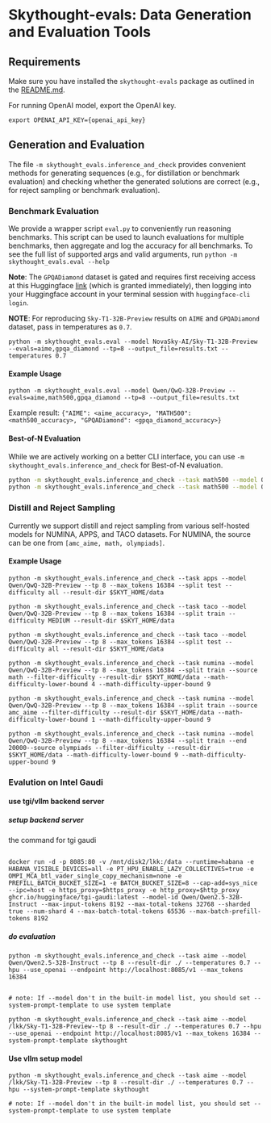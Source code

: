 # Skythought-evals: Data Generation and Evaluation Tools

## Requirements 

Make sure you have installed the `skythought-evals` package as outlined in the [README.md](../README.md).

For running OpenAI model, export the OpenAI key. 
```shell
export OPENAI_API_KEY={openai_api_key}
```

## Generation and Evaluation
The file `-m skythought_evals.inference_and_check` provides convenient methods for generating sequences (e.g., for distillation or benchmark evaluation) and checking whether the generated solutions are correct (e.g., for reject sampling or benchmark evaluation).

### Benchmark Evaluation
We provide a wrapper script `eval.py` to conveniently run reasoning benchmarks. This script can be used to launch evaluations for multiple benchmarks, then aggregate and log the accuracy for all benchmarks.  To see the full list of supported args and valid arguments, run `python -m skythought_evals.eval --help`

**Note**: The `GPQADiamond` dataset is gated and requires first receiving access at this Huggingface [link](https://huggingface.co/datasets/Idavidrein/gpqa) (which is granted immediately), then logging into your Huggingface account in your terminal session with `huggingface-cli login`. 

**NOTE**: For reproducing `Sky-T1-32B-Preview` results on `AIME` and `GPQADiamond` dataset, pass in temperatures as `0.7`. 

```shell
python -m skythought_evals.eval --model NovaSky-AI/Sky-T1-32B-Preview --evals=aime,gpqa_diamond --tp=8 --output_file=results.txt --temperatures 0.7 
```

#### Example Usage
```shell
python -m skythought_evals.eval --model Qwen/QwQ-32B-Preview --evals=aime,math500,gpqa_diamond --tp=8 --output_file=results.txt
```
    
Example result: `{"AIME": <aime_accuracy>, "MATH500": <math500_accuracy>, "GPQADiamond": <gpqa_diamond_accuracy>}` 

#### Best-of-N Evaluation

While we are actively working on a better CLI interface, you can use `-m skythought_evals.inference_and_check` for Best-of-N evaluation. 

```bash
python -m skythought_evals.inference_and_check --task math500 --model Qwen/Qwen2-7B-Instruct --tp 4 --max_tokens 4096 --split test --result-dir ./ --inference --temperatures 0.7 --n 64
python -m skythought_evals.inference_and_check --task math500 --model Qwen/Qwen2-7B-Instruct --tp 4 --max_tokens 4096 --split test --result-dir ./ --check --temperatures 0.7 --n 8
```

### Distill and Reject Sampling
Currently we support distill and reject sampling from various self-hosted models for NUMINA, APPS, and TACO datasets. For NUMINA, the source can be one from `[amc_aime, math, olympiads]`.
#### Example Usage

```shell
python -m skythought_evals.inference_and_check --task apps --model Qwen/QwQ-32B-Preview --tp 8 --max_tokens 16384 --split test --difficulty all --result-dir $SKYT_HOME/data

python -m skythought_evals.inference_and_check --task taco --model Qwen/QwQ-32B-Preview --tp 8 --max_tokens 16384 --split train --difficulty MEDIUM --result-dir $SKYT_HOME/data

python -m skythought_evals.inference_and_check --task taco --model Qwen/QwQ-32B-Preview --tp 8 --max_tokens 16384 --split test --difficulty all --result-dir $SKYT_HOME/data

python -m skythought_evals.inference_and_check --task numina --model Qwen/QwQ-32B-Preview --tp 8 --max_tokens 16384 --split train --source math --filter-difficulty --result-dir $SKYT_HOME/data --math-difficulty-lower-bound 4 --math-difficulty-upper-bound 9

python -m skythought_evals.inference_and_check --task numina --model Qwen/QwQ-32B-Preview --tp 8 --max_tokens 16384 --split train --source amc_aime --filter-difficulty --result-dir $SKYT_HOME/data --math-difficulty-lower-bound 1 --math-difficulty-upper-bound 9

python -m skythought_evals.inference_and_check --task numina --model Qwen/QwQ-32B-Preview --tp 8 --max_tokens 16384 --split train --end 20000--source olympiads --filter-difficulty --result-dir $SKYT_HOME/data --math-difficulty-lower-bound 9 --math-difficulty-upper-bound 9
```

### Evalution on Intel Gaudi

#### use tgi/vllm backend server

##### setup backend server

the command for tgi gaudi

```

docker run -d -p 8085:80 -v /mnt/disk2/lkk:/data --runtime=habana -e HABANA_VISIBLE_DEVICES=all -e PT_HPU_ENABLE_LAZY_COLLECTIVES=true -e OMPI_MCA_btl_vader_single_copy_mechanism=none -e PREFILL_BATCH_BUCKET_SIZE=1 -e BATCH_BUCKET_SIZE=8 --cap-add=sys_nice --ipc=host -e https_proxy=$https_proxy -e http_proxy=$http_proxy ghcr.io/huggingface/tgi-gaudi:latest --model-id Qwen/Qwen2.5-32B-Instruct --max-input-tokens 8192 --max-total-tokens 32768 --sharded true --num-shard 4 --max-batch-total-tokens 65536 --max-batch-prefill-tokens 8192

```

##### do evaluation

```
python -m skythought_evals.inference_and_check --task aime --model Qwen/Qwen2.5-32B-Instruct --tp 8 --result-dir ./ --temperatures 0.7 --hpu --use_openai --endpoint http://localhost:8085/v1 --max_tokens 16384


# note: If --model don't in the built-in model list, you should set --system-prompt-template to use system template

python -m skythought_evals.inference_and_check --task aime --model /lkk/Sky-T1-32B-Preview--tp 8 --result-dir ./ --temperatures 0.7 --hpu --use_openai --endpoint http://localhost:8085/v1 --max_tokens 16384 --system-prompt-template skythought

```


#### Use vllm setup model

```
python -m skythought_evals.inference_and_check --task aime --model /lkk/Sky-T1-32B-Preview --tp 8 --result-dir ./ --temperatures 0.7 --hpu --system-prompt-template skythought

# note: If --model don't in the built-in model list, you should set --system-prompt-template to use system template

```
